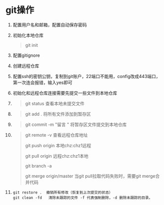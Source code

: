 # git操作

1. 配置用户名和邮箱，配置自动保存密码

2. 初始化本地仓库

   > git init

3. 配置gitignore

4. 创建远程仓库

5. 配置ssh的密钥公钥，复制到git账户，22端口不能用，config改成443端口，第一次连会报错，输入yes即可

6. 初始化和远程仓库连接需要先提交一些文件到本地仓库

7. > git status 查看本地未提交文件

8. > git add .   将所有文件添加到暂存区

9. > git commit -m "留言 "  将暂存区文件提交到本地仓库

10. >git remote -v 查看远程仓库地址
    >
    >git push origin 本地chz:chz1远程
    >
    >git pull origin 远程chz:chz1本地
    >
    >git branch -a
    >
    >git merge origin/master 当git pull拉取代码失败时，需要git merge合并代码

11. ```shell
    git restore .  撤销所有修改（恢复到上次提交的状态）
    git clean -fd   清除未跟踪的文件 -f 代表强制删除，-d 删除未跟踪的目录。  
    ```

